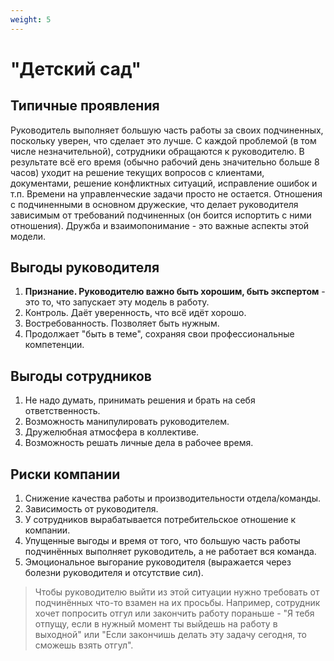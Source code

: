 ```yaml
---
weight: 5
---
```

# "Детский сад"

## Типичные проявления

Руководитель выполняет большую часть работы за своих подчиненных, поскольку уверен, что сделает это лучше. С каждой проблемой (в том числе незначительной), сотрудники обращаются к руководителю. В результате всё его время (обычно рабочий день значительно больше 8 часов) уходит на решение текущих вопросов с клиентами, документами, решение конфликтных ситуаций, исправление ошибок и т.п. Времени на управленческие задачи просто не остается. Отношения с подчиненными в основном дружеские, что делает руководителя зависимым от требований подчиненных (он боится испортить с ними отношения). Дружба и взаимопонимание - это важные аспекты этой модели.

## Выгоды руководителя

1. **Признание. Руководителю важно быть хорошим, быть экспертом** - это то, что запускает эту модель в работу.
2. Контроль. Даёт уверенность, что всё идёт хорошо.
3. Востребованность. Позволяет быть нужным.
4. Продолжает "быть в теме", сохраняя свои профессиональные компетенции.

## Выгоды сотрудников

1. Не надо думать, принимать решения и брать на себя ответственность.
2. Возможность манипулировать руководителем.
3. Дружелюбная атмосфера в коллективе.
4. Возможность решать личные дела в рабочее время.

## Риски компании

1. Снижение качества работы и производительности отдела/команды.
2. Зависимость от руководителя.
3. У сотрудников вырабатывается потребительское отношение к компании.
4. Упущенные выгоды и время от того, что большую часть работы подчинённых выполняет руководитель, а не работает вся команда.
5. Эмоциональное выгорание руководителя (выражается через болезни руководителя и отсутствие сил).

> Чтобы руководителю выйти из этой ситуации нужно требовать от подчинённых что-то взамен на их просьбы. Например, сотрудник хочет попросить отгул или закончить работу пораньше - "Я тебя отпущу, если в нужный момент ты выйдешь на работу в выходной" или "Если закончишь делать эту задачу сегодня, то сможешь взять отгул".